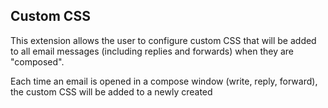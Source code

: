 ## Custom CSS

This extension allows the user to configure custom CSS that will be
added to all email messages (including replies and forwards) when they
are "composed".

Each time an email is opened in a compose window (write, reply, forward),
the custom CSS will be added to a newly created <style> element in the
email's head. If the head already contains a <style> element that was
added by this extension, it is replaced.
